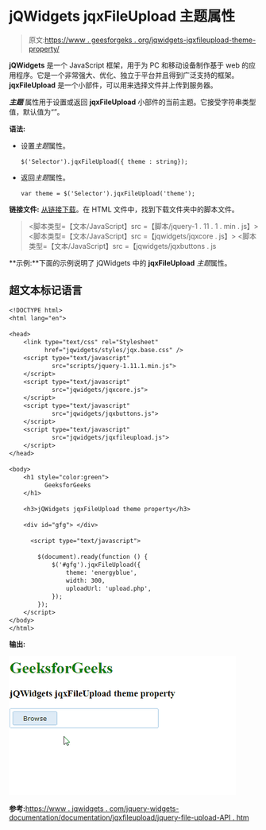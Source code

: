 # jQWidgets jqxFileUpload 主题属性

> 原文:[https://www . geesforgeks . org/jqwidgets-jqxfileupload-theme-property/](https://www.geeksforgeeks.org/jqwidgets-jqxfileupload-theme-property/)

**jQWidgets** 是一个 JavaScript 框架，用于为 PC 和移动设备制作基于 web 的应用程序。它是一个非常强大、优化、独立于平台并且得到广泛支持的框架。 **jqxFileUpload** 是一个小部件，可以用来选择文件并上传到服务器。

***主题*** 属性用于设置或返回 **jqxFileUpload** 小部件的当前主题。它接受字符串类型值，默认值为“”。

**语法:**

*   设置*主题*属性。

    ```
    $('Selector').jqxFileUpload({ theme : string});
    ```

*   返回*主题*属性。

    ```
    var theme = $('Selector').jqxFileUpload('theme');
    ```

**链接文件:** [从链接下载](https://www.jqwidgets.com/download/)。在 HTML 文件中，找到下载文件夹中的脚本文件。

> <link type="”text/css”" rel="”Stylesheet”" href="”jqwidgets/styles/jqx.base.css”">
> <脚本类型=【文本/JavaScript】src =【脚本/jquery-1 . 11 . 1 . min . js】></脚本>
> <脚本类型=【文本/JavaScript】src =【jqwidgets/jqxcore . js】></脚本>
> <脚本类型=【文本/JavaScript】src =【jqwidgets/jqxbuttons . js

**示例:**下面的示例说明了 jQWidgets 中的 **jqxFileUpload** *主题*属性。

## 超文本标记语言

```
<!DOCTYPE html>
<html lang="en">

<head>
    <link type="text/css" rel="Stylesheet" 
          href="jqwidgets/styles/jqx.base.css" />
    <script type="text/javascript" 
            src="scripts/jquery-1.11.1.min.js">
    </script>
    <script type="text/javascript" 
            src="jqwidgets/jqxcore.js">
    </script>
    <script type="text/javascript" 
            src="jqwidgets/jqxbuttons.js">
    </script>
    <script type="text/javascript" 
            src="jqwidgets/jqxfileupload.js">
    </script>
</head>

<body>
    <h1 style="color:green">
          GeeksforGeeks 
    </h1>

    <h3>jQWidgets jqxFileUpload theme property</h3>

    <div id="gfg"> </div>

      <script type="text/javascript">

        $(document).ready(function () {
            $('#gfg').jqxFileUpload({ 
                theme: 'energyblue',
                width: 300,
                uploadUrl: 'upload.php',
            });
        });
    </script>
</body>
</html>
```

**输出:**

![](img/0b2d74347c1ea833c33737b5c59fbcd9.png)

**参考:**[https://www . jqwidgets . com/jquery-widgets-documentation/documentation/jqxfileupload/jquery-file-upload-API . htm](https://www.jqwidgets.com/jquery-widgets-documentation/documentation/jqxfileupload/jquery-file-upload-api.htm)